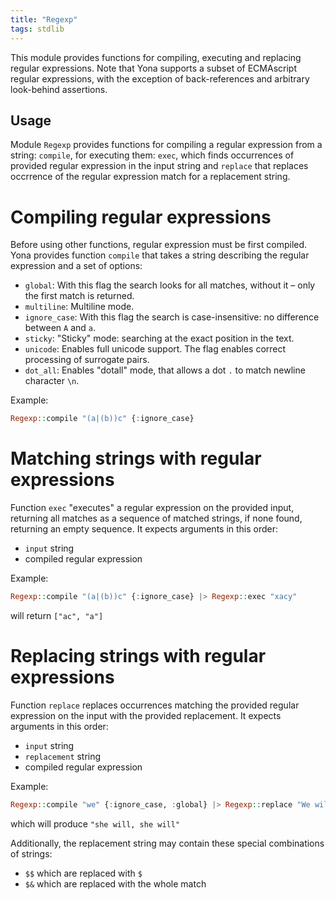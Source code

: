 ```yaml
---
title: "Regexp"
tags: stdlib
---
```


This module provides functions for compiling, executing and replacing regular expressions. Note that Yona supports a subset of ECMAscript regular expressions, with the exception of back-references and arbitrary look-behind assertions.

## Usage
Module `Regexp` provides functions for compiling a regular expression from a string: `compile`, for executing them: `exec`, which finds occurrences of provided regular expression in the input string and `replace` that replaces occrrence of the regular expression match for a replacement string.

# Compiling regular expressions
Before using other functions, regular expression must be first compiled. Yona provides function `compile` that takes a string describing the regular expression and a set of options:
- `global`: With this flag the search looks for all matches, without it – only the first match is returned.
- `multiline`: Multiline mode.
- `ignore_case`: With this flag the search is case-insensitive: no difference between `A` and `a`.
- `sticky`: "Sticky" mode: searching at the exact position in the text.
- `unicode`: Enables full unicode support. The flag enables correct processing of surrogate pairs.
- `dot_all`: Enables "dotall" mode, that allows a dot `.` to match newline character `\n`.

Example:

```haskell
Regexp::compile "(a|(b))c" {:ignore_case}
```

# Matching strings with regular expressions
Function `exec` "executes" a regular expression on the provided input, returning all matches as a sequence of matched strings, if none found, returning an empty sequence. It expects arguments in this order:
- `input` string
- compiled regular expression

Example:

```haskell
Regexp::compile "(a|(b))c" {:ignore_case} |> Regexp::exec "xacy"
```
will return `["ac", "a"]`

# Replacing strings with regular expressions
Function `replace` replaces occurrences matching the provided regular expression on the input with the provided replacement. It expects arguments in this order:
- `input` string
- `replacement` string
- compiled regular expression

Example:

```haskell
Regexp::compile "we" {:ignore_case, :global} |> Regexp::replace "We will, we will" "she"
```
which will produce `"she will, she will"`

Additionally, the replacement string may contain these special combinations of strings:
- `$$` which are replaced with `$`
- `$&` which are replaced with the whole match
